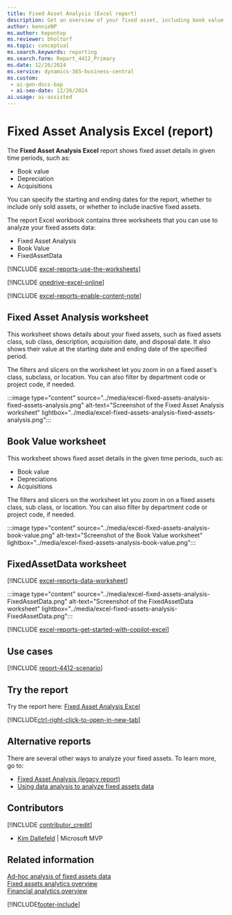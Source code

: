 ```yaml
---
title: Fixed Asset Analysis (Excel report)
description: Get an overview of your fixed asset, including book value, depreciation, and acquisitions for a given time period.
author: kennieNP
ms.author: kepontop
ms.reviewer: bholtorf
ms.topic: conceptual
ms.search.keywords: reporting
ms.search.form: Report_4412_Primary
ms.date: 12/26/2024
ms.service: dynamics-365-business-central
ms.custom:
 - ai-gen-docs-bap
 - ai-seo-date: 12/26/2024
ai.usage: ai-assisted
---
```


# Fixed Asset Analysis Excel (report)

The **Fixed Asset Analysis Excel** report shows fixed asset details in given time periods, such as:

- Book value
- Depreciation
- Acquisitions

You can specify the starting and ending dates for the report, whether to include only sold assets, or whether to include inactive fixed assets.

The report Excel workbook contains three worksheets that you can use to analyze your fixed assets data:

- Fixed Asset Analysis
- Book Value
- FixedAssetData

[!INCLUDE [excel-reports-use-the-worksheets](../includes/excel-reports-use-the-worksheets.md)]

[!INCLUDE [onedrive-excel-online](../includes/onedrive-excel-online.md)]

[!INCLUDE [excel-reports-enable-content-note](../includes/excel-reports-enable-content-note.md)]

## Fixed Asset Analysis worksheet

This worksheet shows details about your fixed assets, such as fixed assets class, sub class, description, acquisition date, and disposal date. It also shows their value at the starting date and ending date of the specified period.

The filters and slicers on the worksheet let you zoom in on a fixed asset's class, subclass, or location. You can also filter by department code or project code, if needed.

:::image type="content" source="../media/excel-fixed-assets-analysis-fixed-assets-analysis.png" alt-text="Screenshot of the Fixed Asset Analysis worksheet" lightbox="../media/excel-fixed-assets-analysis-fixed-assets-analysis.png":::

## Book Value worksheet

This worksheet shows fixed asset details in the given time periods, such as:

- Book value
- Depreciations
- Acquisitions

The filters and slicers on the worksheet let you zoom in on a fixed assets class, sub class, or location. You can also filter by department code or project code, if needed.

:::image type="content" source="../media/excel-fixed-assets-analysis-book-value.png" alt-text="Screenshot of the Book Value worksheet" lightbox="../media/excel-fixed-assets-analysis-book-value.png":::

## FixedAssetData worksheet

[!INCLUDE [excel-reports-data-worksheet](../includes/excel-reports-data-worksheet.md)]

:::image type="content" source="../media/excel-fixed-assets-analysis-FixedAssetData.png" alt-text="Screenshot of the FixedAssetData worksheet" lightbox="../media/excel-fixed-assets-analysis-FixedAssetData.png":::

[!INCLUDE [excel-reports-get-started-with-copilot-excel](../includes/excel-reports-get-started-with-copilot-excel.md)]

## Use cases

[!INCLUDE [report-4412-scenario](../includes/report-4412-scenario-include.md)]

## Try the report

Try the report here: [Fixed Asset Analysis Excel](https://businesscentral.dynamics.com?report=4412)

[!INCLUDE[ctrl-right-click-to-open-in-new-tab](../includes/ctrl-right-click-to-open-in-new-tab.md)]

## Alternative reports

There are several other ways to analyze your fixed assets. To learn more, go to:

- [Fixed Asset Analysis (legacy report)](report-5600.md)
- [Using data analysis to analyze fixed assets data](../ad-hoc-analysis-fa.md)  

## Contributors

[!INCLUDE [contributor_credit](../includes/contributor_credit.md)]

- [Kim Dallefeld](https://www.linkedin.com/in/kim-dallefeld/) | Microsoft MVP

## Related information

[Ad-hoc analysis of fixed assets data](../ad-hoc-analysis-fa.md)  
[Fixed assets analytics overview](../fa-analytics-overview.md)  
[Financial analytics overview](../bi.md)  

[!INCLUDE[footer-include](../includes/footer-banner.md)]